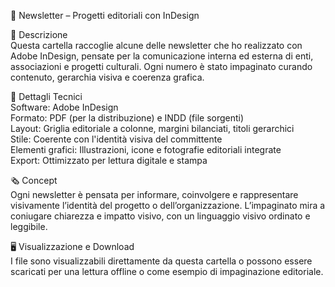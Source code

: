 📩 Newsletter – Progetti editoriali con InDesign

📖 Descrizione  
Questa cartella raccoglie alcune delle newsletter che ho realizzato con Adobe InDesign, pensate per la comunicazione interna ed esterna di enti, associazioni e progetti culturali. Ogni numero è stato impaginato curando contenuto, gerarchia visiva e coerenza grafica.

🎨 Dettagli Tecnici  
Software: Adobe InDesign  
Formato: PDF (per la distribuzione) e INDD (file sorgenti)  
Layout: Griglia editoriale a colonne, margini bilanciati, titoli gerarchici  
Stile: Coerente con l'identità visiva del committente  
Elementi grafici: Illustrazioni, icone e fotografie editoriali integrate  
Export: Ottimizzato per lettura digitale e stampa

🗞️ Concept  
Ogni newsletter è pensata per informare, coinvolgere e rappresentare visivamente l’identità del progetto o dell’organizzazione. L’impaginato mira a coniugare chiarezza e impatto visivo, con un linguaggio visivo ordinato e leggibile.

🖥️ Visualizzazione e Download  
I file sono visualizzabili direttamente da questa cartella o possono essere scaricati per una lettura offline o come esempio di impaginazione editoriale.

